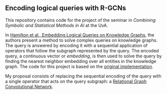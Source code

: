 ## Encoding logical queries with R-GCNs

This repository contains code for the project of the seminar in *Combining Symbolic and Statistical Methods in AI* at the UvA.

In [Hamilton et al., Embedding Logical Queries on Knowledge Graphs](https://arxiv.org/abs/1806.01445), the authors present a method to solve complex queries on knowledge graphs. The query is answered by encoding it with a sequential application of operators that follow the subgraph represented by the query. The encoded query, a continuous vector or *embedding*, is then used to solve the query by finding the nearest neighbor embedding over all entities in the knowledge graph. The code for this project is based on the [original implementation](https://github.com/williamleif/graphqembed).

My proposal consists of replacing the sequential encoding of the query with a single operator that acts on the query subgraph: a [Relational Graph Convolutional Network](https://arxiv.org/abs/1703.06103).



